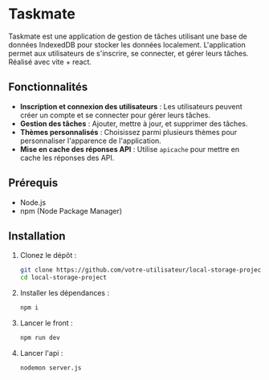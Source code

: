 # Taskmate

Taskmate est une application de gestion de tâches utilisant une base de données IndexedDB pour stocker les données localement. L'application permet aux utilisateurs de s'inscrire, se connecter, et gérer leurs tâches. Réalisé avec vite + react.

## Fonctionnalités

- **Inscription et connexion des utilisateurs** : Les utilisateurs peuvent créer un compte et se connecter pour gérer leurs tâches.
- **Gestion des tâches** : Ajouter, mettre à jour, et supprimer des tâches.
- **Thèmes personnalisés** : Choisissez parmi plusieurs thèmes pour personnaliser l'apparence de l'application.
- **Mise en cache des réponses API** : Utilise `apicache` pour mettre en cache les réponses des API.

## Prérequis

- Node.js
- npm (Node Package Manager)

## Installation

1. Clonez le dépôt :

   ```bash
   git clone https://github.com/votre-utilisateur/local-storage-project.git
   cd local-storage-project

2. Installer les dépendances :

   ```bash
   npm i

3. Lancer le front :

   ```bash
   npm run dev

4. Lancer l'api :

   ```bash
   nodemon server.js
